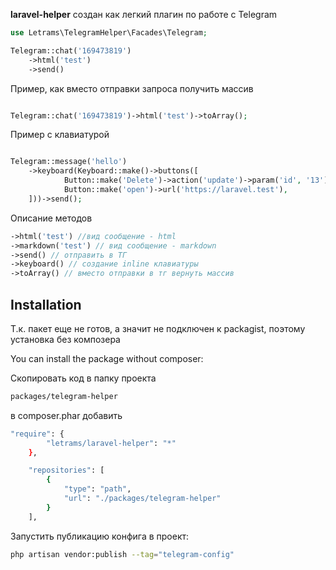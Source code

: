 **laravel-helper** создан как легкий плагин по работе с Telegram

```php
use Letrams\TelegramHelper\Facades\Telegram;

Telegram::chat('169473819')
    ->html('test')
    ->send()
```

Пример, как вместо отправки запроса получить массив

```php

Telegram::chat('169473819')->html('test')->toArray();

```

Пример с клавиатурой

```php

Telegram::message('hello')
    ->keyboard(Keyboard::make()->buttons([
            Button::make('Delete')->action('update')->param('id', '13'),
            Button::make('open')->url('https://laravel.test'),
    ]))->send();
```

Описание методов

```php
->html('test') //вид сообщение - html
->markdown('test') // вид сообщение - markdown
->send() // отправить в ТГ
->keyboard() // создание inline клавиатуры
->toArray() // вместо отправки в тг вернуть массив
```

## Installation

Т.к. пакет еще не готов, а значит не подключен к packagist, поэтому установка без композера

You can install the package without composer:

Скопировать код в папку проекта

```bash
packages/telegram-helper
```

в composer.phar добавить

```bash
"require": {
        "letrams/laravel-helper": "*"
    },
```

```bash
    "repositories": [
        {
            "type": "path",
            "url": "./packages/telegram-helper"
        }
    ],
```

Запустить публикацию конфига в проект:

```bash
php artisan vendor:publish --tag="telegram-config"
```
